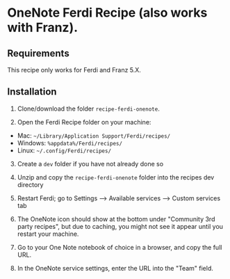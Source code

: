 # OneNote Ferdi Recipe (also works with Franz).

## Requirements
This recipe only works for Ferdi and Franz 5.X. 

## Installation

1. Clone/download the folder `recipe-ferdi-onenote`.

2. Open the Ferdi Recipe folder on your machine:
  * Mac: `~/Library/Application Support/Ferdi/recipes/`
  * Windows: `%appdata%/Ferdi/recipes/`
  * Linux: `~/.config/Ferdi/recipes/`

3. Create a `dev` folder if you have not already done so

3. Unzip and copy the `recipe-ferdi-onenote` folder into the recipes dev directory

4. Restart Ferdi; go to Settings --> Available services --> Custom services tab

5. The OneNote icon should show at the bottom under "Community 3rd party recipes", but due to caching, you might not see it appear until you restart your machine.

6. Go to your One Note notebook of choice in a browser, and copy the full URL.

6. In the OneNote service settings, enter the URL into the "Team" field.
